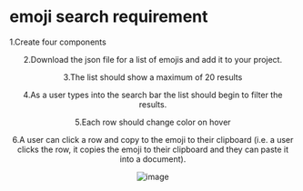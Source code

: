 # emoji search requirement 

1.Create four components
<Header> 
<SearchInput>
<EmojiResults>
<EmojiRow>

2.Download the json file for a list of emojis and add it to your project.

3.The list should show a maximum of 20 results

4.As a user types into the search bar the list should begin to filter the results.

5.Each row should change color on hover

6.A user can click a row and copy to the emoji to their clipboard (i.e. a user 
clicks the row, it copies the emoji to their clipboard and they can paste it into 
a document).
  
![image](https://user-images.githubusercontent.com/86294140/149264675-3e47dfda-73d0-45b1-ab65-07fc5b548cb6.png)


